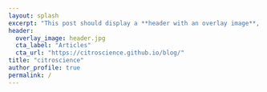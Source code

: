 ```yaml
---
layout: splash
excerpt: "This post should display a **header with an overlay image**, if the theme supports it."
header:
  overlay_image: header.jpg
  cta_label: "Articles"
  cta_url: "https://citroscience.github.io/blog/"
title: "citroscience"
author_profile: true
permalink: /
---
```

